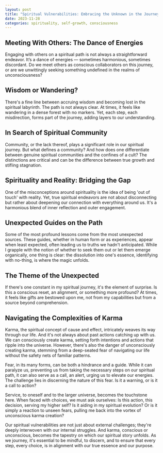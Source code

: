 ```yaml
---
layout: post
title: "Spiritual Vulnerabilities: Embracing the Unknown in the Journey of Spirituality"
date: 2023-11-28
categories: spirituality, self-growth, consciousness
---
```


## Meeting With Others: The Dance of Energies

Engaging with others on a spiritual path is not always a straightforward endeavor. It’s a dance of energies — sometimes harmonious, sometimes discordant. Do we meet others as conscious collaborators on this journey, or are we unwittingly seeking something undefined in the realms of unconsciousness?

## Wisdom or Wandering?

There's a fine line between accruing wisdom and becoming lost in the spiritual labyrinth. The path is not always clear. At times, it feels like wandering in a dense forest with no markers. Yet, each step, each misdirection, forms part of the journey, adding layers to our understanding.

## In Search of Spiritual Community

Community, or the lack thereof, plays a significant role in our spiritual journey. But what defines a community? And how does one differentiate between genuine spiritual communities and the confines of a cult? The distinctions are critical and can be the difference between true growth and stifling stagnation.

## Spirituality and Reality: Bridging the Gap

One of the misconceptions around spirituality is the idea of being 'out of touch' with reality. Yet, true spiritual endeavors are not about disconnecting but rather about deepening our connection with everything around us. It's a harmonious blend of inner reflection and outer engagement.

## Unexpected Guides on the Path

Some of the most profound lessons come from the most unexpected sources. These guides, whether in human form or as experiences, appear when least expected, often leading us to truths we hadn't anticipated. While I grapple with the notion of whether to seek them out or let them emerge organically, one thing is clear: the dissolution into one's essence, identifying with no-thing, is where the magic unfolds.

## The Theme of the Unexpected

If there's one constant in my spiritual journey, it's the element of surprise. Is this a conscious reset, an alignment, or something more profound? At times, it feels like gifts are bestowed upon me, not from my capabilities but from a source beyond comprehension.

## Navigating the Complexities of Karma

Karma, the spiritual concept of cause and effect, intricately weaves its way through our life. And it's not always about past actions catching up with us. We can consciously create karma, setting forth intentions and actions that ripple into the universe. However, there's also the danger of unconsciously creating karma, stemming from a deep-seated fear of navigating our life without the safety nets of familiar patterns.

Fear, in its many forms, can be both a hindrance and a guide. While it can paralyze us, preventing us from taking the necessary steps on our spiritual path, it can also serve as a call, an alert, urging us to elevate our energies. The challenge lies in discerning the nature of this fear. Is it a warning, or is it a call to action?

Service, to oneself and to the larger universe, becomes the touchstone here. When faced with choices, we must ask ourselves: Is this action, this decision, serving my higher self? Is it aiding in my spiritual evolution? Or is it simply a reaction to unseen fears, pulling me back into the vortex of unconscious karma creation?

Our spiritual vulnerabilities are not just about external challenges; they're deeply interwoven with our internal struggles. And karma, conscious or unconscious, becomes the tapestry on which our spiritual story unfolds. As we journey, it's essential to be mindful, to discern, and to ensure that every step, every choice, is in alignment with our true essence and our purpose.
